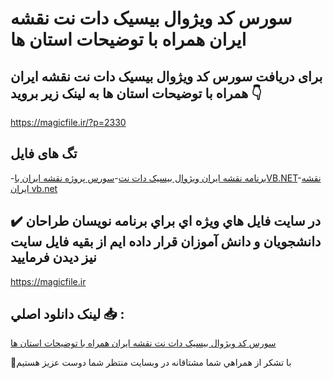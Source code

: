 # سورس کد ویژوال بیسیک دات نت نقشه ایران همراه با توضیحات استان ها

## برای دریافت سورس کد ویژوال بیسیک دات نت نقشه ایران همراه با توضیحات استان ها به لینک زیر بروید 👇

https://magicfile.ir/?p=2330

## تگ های فایل

-[برنامه نقشه ایران ویژوال بیسیک دات نت](https://magicfile.ir/product/%d8%b3%d9%88%d8%b1%d8%b3-%da%a9%d8%af-%d9%86%d9%82%d8%b4%d9%87-%d8%a7%db%8c%d8%b1%d8%a7%d9%86-%d9%87%d9%85%d8%b1%d8%a7%d9%87-%d8%a8%d8%a7-%d8%aa%d9%88%d8%b6%db%8c%d8%ad%d8%a7%d8%aa-vb-net/)-[سورس پروژه نقشه ایران باVB.NET](https://magicfile.ir/product/%d8%b3%d9%88%d8%b1%d8%b3-%da%a9%d8%af-%d9%86%d9%82%d8%b4%d9%87-%d8%a7%db%8c%d8%b1%d8%a7%d9%86-%d9%87%d9%85%d8%b1%d8%a7%d9%87-%d8%a8%d8%a7-%d8%aa%d9%88%d8%b6%db%8c%d8%ad%d8%a7%d8%aa-vb-net/)-[نقشه ایران vb.net](https://magicfile.ir/product/%d8%b3%d9%88%d8%b1%d8%b3-%da%a9%d8%af-%d9%86%d9%82%d8%b4%d9%87-%d8%a7%db%8c%d8%b1%d8%a7%d9%86-%d9%87%d9%85%d8%b1%d8%a7%d9%87-%d8%a8%d8%a7-%d8%aa%d9%88%d8%b6%db%8c%d8%ad%d8%a7%d8%aa-vb-net/)

## ✔️ در سايت فايل هاي ويژه اي براي برنامه نويسان طراحان دانشجويان و دانش آموزان قرار داده ايم از بقيه فايل سايت نيز ديدن فرماييد

https://magicfile.ir


## لينک دانلود اصلي 📥 :

[سورس کد ویژوال بیسیک دات نت نقشه ایران همراه با توضیحات استان ها](https://magicfile.ir/product/%d8%b3%d9%88%d8%b1%d8%b3-%da%a9%d8%af-%d9%86%d9%82%d8%b4%d9%87-%d8%a7%db%8c%d8%b1%d8%a7%d9%86-%d9%87%d9%85%d8%b1%d8%a7%d9%87-%d8%a8%d8%a7-%d8%aa%d9%88%d8%b6%db%8c%d8%ad%d8%a7%d8%aa-vb-net/) 


🙏با تشکر از همراهي شما مشتاقانه در وبسایت منتظر شما دوست عزیز هستیم


